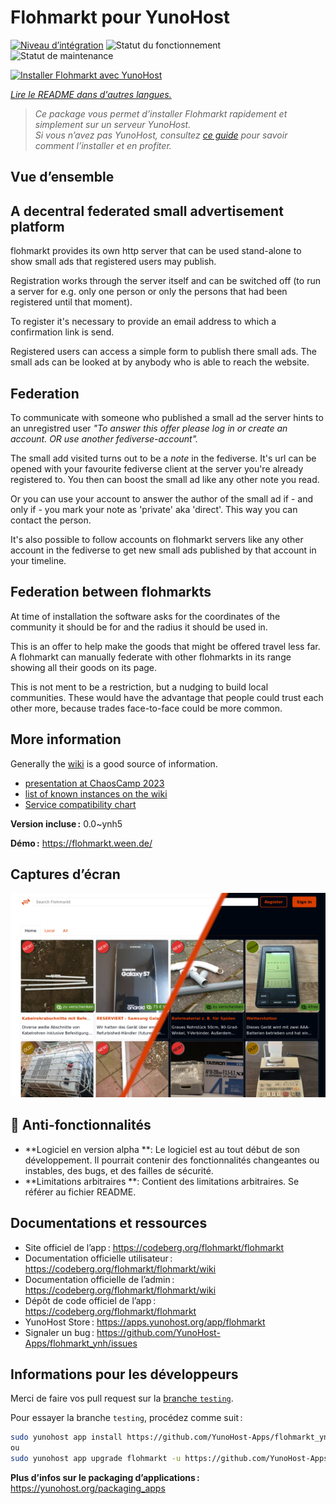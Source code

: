 <!--
Nota bene : ce README est automatiquement généré par <https://github.com/YunoHost/apps/tree/master/tools/readme_generator>
Il NE doit PAS être modifié à la main.
-->

# Flohmarkt pour YunoHost

[![Niveau d’intégration](https://dash.yunohost.org/integration/flohmarkt.svg)](https://dash.yunohost.org/appci/app/flohmarkt) ![Statut du fonctionnement](https://ci-apps.yunohost.org/ci/badges/flohmarkt.status.svg) ![Statut de maintenance](https://ci-apps.yunohost.org/ci/badges/flohmarkt.maintain.svg)

[![Installer Flohmarkt avec YunoHost](https://install-app.yunohost.org/install-with-yunohost.svg)](https://install-app.yunohost.org/?app=flohmarkt)

*[Lire le README dans d'autres langues.](./ALL_README.md)*

> *Ce package vous permet d’installer Flohmarkt rapidement et simplement sur un serveur YunoHost.*  
> *Si vous n’avez pas YunoHost, consultez [ce guide](https://yunohost.org/install) pour savoir comment l’installer et en profiter.*

## Vue d’ensemble

## A decentral federated small advertisement platform

flohmarkt provides its own http server that can be used stand-alone to show small ads that registered users may publish. 

Registration works through the server itself and can be switched off (to run a server for e.g. only one person or only the persons that had been registered until that moment).

To register it's necessary to provide an email address to which a confirmation link is send.

Registered users can access a simple form to publish there small ads. The small ads can be looked at by anybody who is able to reach the website.

## Federation

To communicate with someone who published a small ad the server hints to an unregistred user _"To answer this offer please log in or create an account. OR use another fediverse-account"._

The small add visited turns out to be a _note_ in the fediverse. It's url can be opened with your favourite fediverse client at the server you're already registered to. You then can boost the small ad like any other note you read.

Or you can use your account to answer the author of the small ad if - and only if - you mark your note as 'private' aka 'direct'. This way you can contact the person.

It's also possible to follow accounts on flohmarkt servers like any other account in the fediverse to get new small ads published by that account in your timeline.

## Federation between flohmarkts

At time of installation the software asks for the coordinates of the community it should be for and the radius it should be used in.

This is an offer to help make the goods that might be offered travel less far. A flohmarkt can manually federate with other flohmarkts in its range showing all their goods on its page.

This is not ment to be a restriction, but a nudging to build local communities. These would have the advantage that people could trust each other more, because trades face-to-face could be more common.

## More information

Generally the [wiki](https://codeberg.org/flohmarkt/flohmarkt/wiki) is a good source of information.

* [presentation at ChaosCamp 2023](https://media.ccc.de/v/camp2023-57168-flohmarkt#l=eng&t=213)
* [list of known instances on the wiki](https://codeberg.org/flohmarkt/flohmarkt/wiki/flohmarkt-instances)
* [Service compatibility chart](https://codeberg.org/flohmarkt/flohmarkt/wiki/Service-compatibility-chart)


**Version incluse :** 0.0~ynh5

**Démo :** <https://flohmarkt.ween.de/>

## Captures d’écran

![Capture d’écran de Flohmarkt](./doc/screenshots/screenshot.png)

## :red_circle: Anti-fonctionnalités

- **Logiciel en version alpha **: Le logiciel est au tout début de son développement. Il pourrait contenir des fonctionnalités changeantes ou instables, des bugs, et des failles de sécurité.
- **Limitations arbitraires **: Contient des limitations arbitraires. Se référer au fichier README.

## Documentations et ressources

- Site officiel de l’app : <https://codeberg.org/flohmarkt/flohmarkt>
- Documentation officielle utilisateur : <https://codeberg.org/flohmarkt/flohmarkt/wiki>
- Documentation officielle de l’admin : <https://codeberg.org/flohmarkt/flohmarkt/wiki>
- Dépôt de code officiel de l’app : <https://codeberg.org/flohmarkt/flohmarkt>
- YunoHost Store : <https://apps.yunohost.org/app/flohmarkt>
- Signaler un bug : <https://github.com/YunoHost-Apps/flohmarkt_ynh/issues>

## Informations pour les développeurs

Merci de faire vos pull request sur la [branche `testing`](https://github.com/YunoHost-Apps/flohmarkt_ynh/tree/testing).

Pour essayer la branche `testing`, procédez comme suit :

```bash
sudo yunohost app install https://github.com/YunoHost-Apps/flohmarkt_ynh/tree/testing --debug
ou
sudo yunohost app upgrade flohmarkt -u https://github.com/YunoHost-Apps/flohmarkt_ynh/tree/testing --debug
```

**Plus d’infos sur le packaging d’applications :** <https://yunohost.org/packaging_apps>
